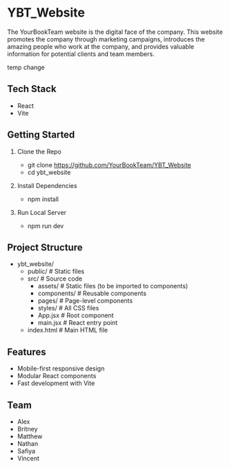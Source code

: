 # YBT_Website
The YourBookTeam website is the digital face of the company. This website promotes the company through marketing campaigns, introduces the amazing people who work at the company, and provides valuable information for potential clients and team members.

temp change

## Tech Stack
- React
- Vite

## Getting Started

1. Clone the Repo
    - git clone https://github.com/YourBookTeam/YBT_Website
    - cd ybt_website

2. Install Dependencies
    - npm install

3. Run Local Server
    - npm run dev

## Project Structure

- ybt_website/
    - public/             # Static files
    - src/                # Source code
        - assets/         # Static files (to be imported to components)
        - components/     # Reusable components
        - pages/          # Page-level components
        - styles/         # All CSS files
        - App.jsx         # Root component
        - main.jsx        # React entry point
    - index.html          # Main HTML file



## Features
- Mobile-first responsive design
- Modular React components
- Fast development with Vite

## Team
- Alex
- Britney
- Matthew
- Nathan
- Safiya
- Vincent